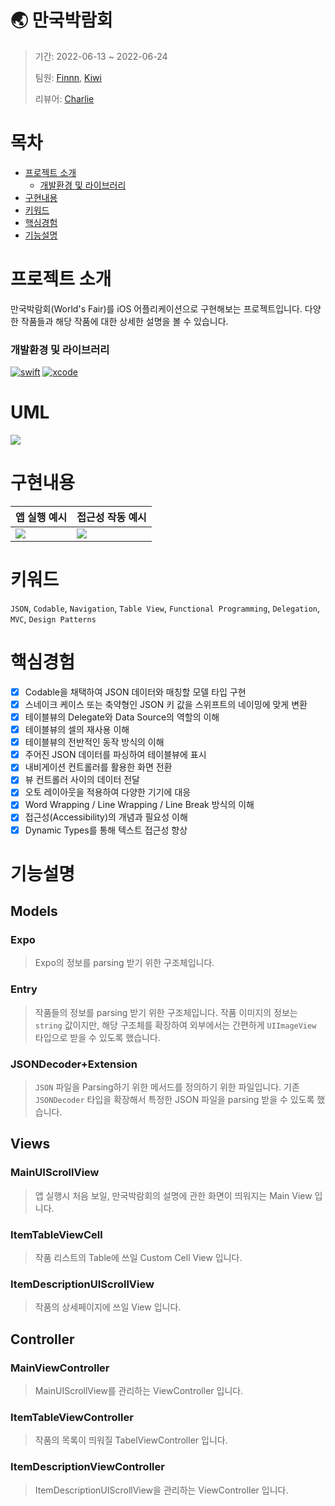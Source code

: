 # 🌏 만국박람회
> 기간: 2022-06-13 ~ 2022-06-24
> 
> 팀원: [Finnn](https://github.com/finnn1), [Kiwi](https://github.com/kiwi1023)
> 
> 리뷰어: [Charlie](https://github.com/kcharliek)

# 목차
* [프로젝트 소개](#프로젝트-소개)
    * [개발환경 및 라이브러리](#개발환경-및-라이브러리)
* [구현내용](#구현내용)
* [키워드](#키워드)
* [핵심경험](#핵심경험)
* [기능설명](#기능설명)


# 프로젝트 소개
만국박람회(World's Fair)를 iOS 어플리케이션으로 구현해보는 프로젝트입니다.
다양한 작품들과 해당 작품에 대한 상세한 설명을 볼 수 있습니다.

### 개발환경 및 라이브러리
[![swift](https://img.shields.io/badge/swift-5.6-orange)]()
[![xcode](https://img.shields.io/badge/Xcode-13.3-blue)]()

# UML
![](https://i.imgur.com/lv0w1TS.png)

# 구현내용

| 앱 실행 예시 | 접근성 작동 예시 |
| -------- | -------- |
| ![](https://i.imgur.com/YcqIodV.gif) | ![](https://i.imgur.com/Ewx5BHc.gif)
# 키워드


`JSON`, `Codable`, `Navigation`, `Table View`, `Functional Programming`, `Delegation`, `MVC`, `Design Patterns`

# 핵심경험
- [x] Codable을 채택하여 JSON 데이터와 매칭할 모델
 타입 구현
- [x] 스네이크 케이스 또는 축약형인 JSON 키 값을 스위프트의 네이밍에 맞게 변환
- [x] 테이블뷰의 Delegate와 Data Source의 역할의 이해
- [x] 테이블뷰의 셀의 재사용 이해
- [x] 테이블뷰의 전반적인 동작 방식의 이해
- [x] 주어진 JSON 데이터를 파싱하여 테이블뷰에 표시
- [x] 내비게이션 컨트롤러를 활용한 화면 전환
- [x] 뷰 컨트롤러 사이의 데이터 전달
- [x] 오토 레이아웃을 적용하여 다양한 기기에 대응
- [x] Word Wrapping / Line Wrapping / Line Break 방식의 이해
- [x] 접근성(Accessibility)의 개념과 필요성 이해
- [x] Dynamic Types를 통해 텍스트 접근성 향상

# 기능설명
## Models
### Expo
> Expo의 정보를 parsing 받기 위한 구조체입니다.
### Entry
> 작품들의 정보를 parsing 받기 위한 구조체입니다.
> 작품 이미지의 정보는 `string` 값이지만, 해당 구조체를 확장하여 외부에서는 간편하게 `UIImageView` 타입으로 받을 수 있도록 했습니다.
### JSONDecoder+Extension
> `JSON` 파일을 Parsing하기 위한 메서드를 정의하기 위한 파일입니다.
> 기존 `JSONDecoder` 타입을 확장해서 특정한 JSON 파일을 parsing 받을 수 있도록 했습니다.

## Views
### MainUIScrollView
> 앱 실행시 처음 보일, 만국박람회의 설명에 관한 화면이 띄워지는 Main View 입니다.
### ItemTableViewCell
> 작품 리스트의 Table에 쓰일 Custom Cell View 입니다.
### ItemDescriptionUIScrollView
> 작품의 상세페이지에 쓰일 View 입니다.

## Controller
### MainViewController
> MainUIScrollView를 관리하는 ViewController 입니다.
### ItemTableViewController
> 작품의 목록이 띄워질 TabelViewController 입니다.
### ItemDescriptionViewController
> ItemDescriptionUIScrollView을 관리하는 ViewController 입니다.
